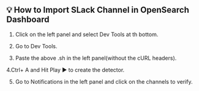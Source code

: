 ## 💡 How to Import SLack Channel in OpenSearch Dashboard

1. Click on the left panel and select Dev Tools at th bottom.

2. Go to Dev Tools.

3. Paste the above .sh in the left panel(without the cURL headers).

4.Ctrl+ A and Hit Play ▶️ to create the detector.

5. Go to Notifications in the left panel and click on the channels to verify.